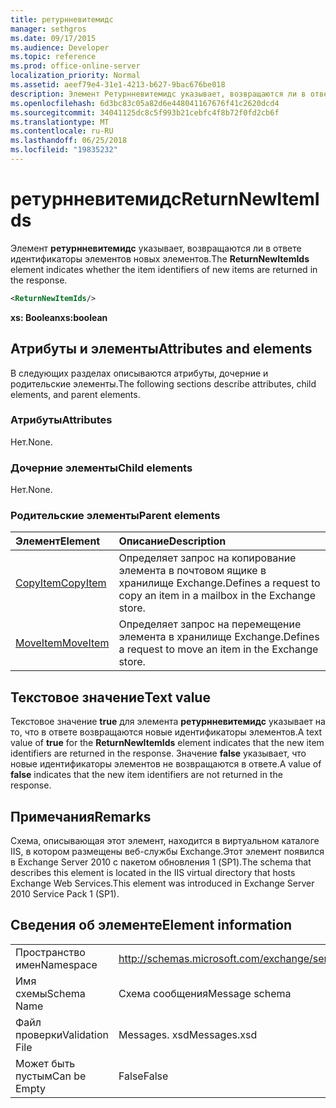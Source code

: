 ```yaml
---
title: ретурнневитемидс
manager: sethgros
ms.date: 09/17/2015
ms.audience: Developer
ms.topic: reference
ms.prod: office-online-server
localization_priority: Normal
ms.assetid: aeef79e4-31e1-4213-b627-9bac676be018
description: Элемент Ретурнневитемидс указывает, возвращаются ли в ответе идентификаторы элементов новых элементов.
ms.openlocfilehash: 6d3bc83c05a82d6e448041167676f41c2620dcd4
ms.sourcegitcommit: 34041125dc8c5f993b21cebfc4f8b72f0fd2cb6f
ms.translationtype: MT
ms.contentlocale: ru-RU
ms.lasthandoff: 06/25/2018
ms.locfileid: "19835232"
---
```

# <a name="returnnewitemids"></a><span data-ttu-id="d5d17-103">ретурнневитемидс</span><span class="sxs-lookup"><span data-stu-id="d5d17-103">ReturnNewItemIds</span></span>

<span data-ttu-id="d5d17-104">Элемент **ретурнневитемидс** указывает, возвращаются ли в ответе идентификаторы элементов новых элементов.</span><span class="sxs-lookup"><span data-stu-id="d5d17-104">The **ReturnNewItemIds** element indicates whether the item identifiers of new items are returned in the response.</span></span> 
  
```XML
<ReturnNewItemIds/>
```

 <span data-ttu-id="d5d17-105">**xs: Boolean**</span><span class="sxs-lookup"><span data-stu-id="d5d17-105">**xs:boolean**</span></span>
## <a name="attributes-and-elements"></a><span data-ttu-id="d5d17-106">Атрибуты и элементы</span><span class="sxs-lookup"><span data-stu-id="d5d17-106">Attributes and elements</span></span>

<span data-ttu-id="d5d17-107">В следующих разделах описываются атрибуты, дочерние и родительские элементы.</span><span class="sxs-lookup"><span data-stu-id="d5d17-107">The following sections describe attributes, child elements, and parent elements.</span></span>
  
### <a name="attributes"></a><span data-ttu-id="d5d17-108">Атрибуты</span><span class="sxs-lookup"><span data-stu-id="d5d17-108">Attributes</span></span>

<span data-ttu-id="d5d17-109">Нет.</span><span class="sxs-lookup"><span data-stu-id="d5d17-109">None.</span></span>
  
### <a name="child-elements"></a><span data-ttu-id="d5d17-110">Дочерние элементы</span><span class="sxs-lookup"><span data-stu-id="d5d17-110">Child elements</span></span>

<span data-ttu-id="d5d17-111">Нет.</span><span class="sxs-lookup"><span data-stu-id="d5d17-111">None.</span></span>
  
### <a name="parent-elements"></a><span data-ttu-id="d5d17-112">Родительские элементы</span><span class="sxs-lookup"><span data-stu-id="d5d17-112">Parent elements</span></span>

|<span data-ttu-id="d5d17-113">**Элемент**</span><span class="sxs-lookup"><span data-stu-id="d5d17-113">**Element**</span></span>|<span data-ttu-id="d5d17-114">**Описание**</span><span class="sxs-lookup"><span data-stu-id="d5d17-114">**Description**</span></span>|
|:-----|:-----|
|[<span data-ttu-id="d5d17-115">CopyItem</span><span class="sxs-lookup"><span data-stu-id="d5d17-115">CopyItem</span></span>](copyitem.md) <br/> |<span data-ttu-id="d5d17-116">Определяет запрос на копирование элемента в почтовом ящике в хранилище Exchange.</span><span class="sxs-lookup"><span data-stu-id="d5d17-116">Defines a request to copy an item in a mailbox in the Exchange store.</span></span>  <br/> |
|[<span data-ttu-id="d5d17-117">MoveItem</span><span class="sxs-lookup"><span data-stu-id="d5d17-117">MoveItem</span></span>](moveitem.md) <br/> |<span data-ttu-id="d5d17-118">Определяет запрос на перемещение элемента в хранилище Exchange.</span><span class="sxs-lookup"><span data-stu-id="d5d17-118">Defines a request to move an item in the Exchange store.</span></span>  <br/> |
   
## <a name="text-value"></a><span data-ttu-id="d5d17-119">Текстовое значение</span><span class="sxs-lookup"><span data-stu-id="d5d17-119">Text value</span></span>

<span data-ttu-id="d5d17-120">Текстовое значение **true** для элемента **ретурнневитемидс** указывает на то, что в ответе возвращаются новые идентификаторы элементов.</span><span class="sxs-lookup"><span data-stu-id="d5d17-120">A text value of **true** for the **ReturnNewItemIds** element indicates that the new item identifiers are returned in the response.</span></span> <span data-ttu-id="d5d17-121">Значение **false** указывает, что новые идентификаторы элементов не возвращаются в ответе.</span><span class="sxs-lookup"><span data-stu-id="d5d17-121">A value of **false** indicates that the new item identifiers are not returned in the response.</span></span> 
  
## <a name="remarks"></a><span data-ttu-id="d5d17-122">Примечания</span><span class="sxs-lookup"><span data-stu-id="d5d17-122">Remarks</span></span>

<span data-ttu-id="d5d17-123">Схема, описывающая этот элемент, находится в виртуальном каталоге IIS, в котором размещены веб-службы Exchange.Этот элемент появился в Exchange Server 2010 с пакетом обновления 1 (SP1).</span><span class="sxs-lookup"><span data-stu-id="d5d17-123">The schema that describes this element is located in the IIS virtual directory that hosts Exchange Web Services.This element was introduced in Exchange Server 2010 Service Pack 1 (SP1).</span></span>
  
## <a name="element-information"></a><span data-ttu-id="d5d17-124">Сведения об элементе</span><span class="sxs-lookup"><span data-stu-id="d5d17-124">Element information</span></span>

|||
|:-----|:-----|
|<span data-ttu-id="d5d17-125">Пространство имен</span><span class="sxs-lookup"><span data-stu-id="d5d17-125">Namespace</span></span>  <br/> |http://schemas.microsoft.com/exchange/services/2006/messages  <br/> |
|<span data-ttu-id="d5d17-126">Имя схемы</span><span class="sxs-lookup"><span data-stu-id="d5d17-126">Schema Name</span></span>  <br/> |<span data-ttu-id="d5d17-127">Схема сообщения</span><span class="sxs-lookup"><span data-stu-id="d5d17-127">Message schema</span></span>  <br/> |
|<span data-ttu-id="d5d17-128">Файл проверки</span><span class="sxs-lookup"><span data-stu-id="d5d17-128">Validation File</span></span>  <br/> |<span data-ttu-id="d5d17-129">Messages. xsd</span><span class="sxs-lookup"><span data-stu-id="d5d17-129">Messages.xsd</span></span>  <br/> |
|<span data-ttu-id="d5d17-130">Может быть пустым</span><span class="sxs-lookup"><span data-stu-id="d5d17-130">Can be Empty</span></span>  <br/> |<span data-ttu-id="d5d17-131">False</span><span class="sxs-lookup"><span data-stu-id="d5d17-131">False</span></span>  <br/> |
   

